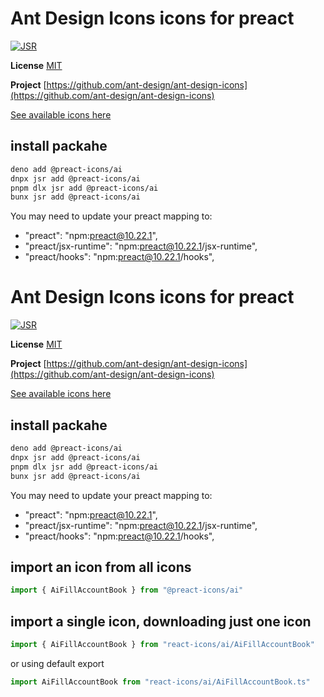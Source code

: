 # Ant Design Icons icons for preact

[![JSR](https://jsr.io/badges/@preact-icons/ai)](https://jsr.io/@preact-icons/ai)

**License** [MIT](https://opensource.org/licenses/MIT)

**Project** [https://github.com/ant-design/ant-design-icons](https://github.com/ant-design/ant-design-icons)

[See available icons here](https://react-icons.deno.dev/ai)

## install packahe

```bash
deno add @preact-icons/ai
dnpx jsr add @preact-icons/ai
pnpm dlx jsr add @preact-icons/ai
bunx jsr add @preact-icons/ai
```

You may need to update your preact mapping to:
 - "preact": "npm:preact@10.22.1",
 - "preact/jsx-runtime": "npm:preact@10.22.1/jsx-runtime",
 - "preact/hooks": "npm:preact@10.22.1/hooks",


# Ant Design Icons icons for preact

[![JSR](https://jsr.io/badges/@preact-icons/ai)](https://jsr.io/@preact-icons/ai)

**License** [MIT](https://opensource.org/licenses/MIT)

**Project** [https://github.com/ant-design/ant-design-icons](https://github.com/ant-design/ant-design-icons)

[See available icons here](https://react-icons.deno.dev/ai)

## install packahe

```bash
deno add @preact-icons/ai
dnpx jsr add @preact-icons/ai
pnpm dlx jsr add @preact-icons/ai
bunx jsr add @preact-icons/ai
```

You may need to update your preact mapping to:
 - "preact": "npm:preact@10.22.1",
 - "preact/jsx-runtime": "npm:preact@10.22.1/jsx-runtime",
 - "preact/hooks": "npm:preact@10.22.1/hooks",


## import an icon from all icons

```ts
import { AiFillAccountBook } from "@preact-icons/ai"
```

## import a single icon, downloading just one icon

```ts
import { AiFillAccountBook } from "react-icons/ai/AiFillAccountBook"
```

or using default export

```ts
import AiFillAccountBook from "react-icons/ai/AiFillAccountBook.ts"
```

